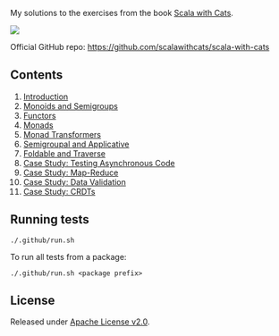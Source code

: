 My solutions to the exercises from the book [Scala with Cats](https://www.scalawithcats.com/).

[![](https://github.com/asarkar/scala-with-cats/workflows/CI/badge.svg)](https://github.com/asarkar/scala-with-cats/actions)

Official GitHub repo: https://github.com/scalawithcats/scala-with-cats

## Contents

1. [Introduction](src/main/scala/ch01)
2. [Monoids and Semigroups](src/main/scala/ch02)
3. [Functors](src/main/scala/ch03)
4. [Monads](src/main/scala/ch04)
5. [Monad Transformers](src/main/scala/ch05)
6. [Semigroupal and Applicative](src/main/scala/ch06)
7. [Foldable and Traverse](src/main/scala/ch07)
8. [Case Study: Testing Asynchronous Code](src/main/scala/ch08)
9. [Case Study: Map-Reduce](src/main/scala/ch09)
10. [Case Study: Data Validation](src/main/scala/ch10)
11. [Case Study: CRDTs](src/main/scala/ch11)

## Running tests

```
./.github/run.sh
```

To run all tests from a package:
```
./.github/run.sh <package prefix>
```

## License

Released under [Apache License v2.0](LICENSE).